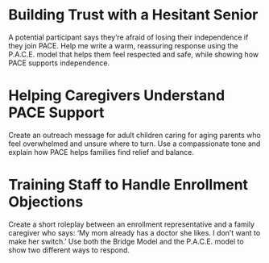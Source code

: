 # Building Trust with a Hesitant Senior

A potential participant says they’re afraid of losing their independence if they join PACE.
Help me write a warm, reassuring response using the P.A.C.E. model that helps them feel respected and safe, while showing how PACE supports independence.

# Helping Caregivers Understand PACE Support

Create an outreach message for adult children caring for aging parents who feel overwhelmed and unsure where to turn. Use a compassionate tone and explain how PACE helps families find relief and balance.

# Training Staff to Handle Enrollment Objections

Create a short roleplay between an enrollment representative and a family caregiver who says: ‘My mom already has a doctor she likes. I don’t want to make her switch.’ Use both the Bridge Model and the P.A.C.E. model to show two different ways to respond.